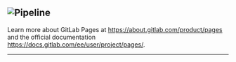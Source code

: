 ![Pipeline](https://gitlab.com/renegadevi/the-app-collection/badges/master/pipeline.svg)
---

Learn more about GitLab Pages at https://about.gitlab.com/product/pages and the official
documentation https://docs.gitlab.com/ee/user/project/pages/.

---
